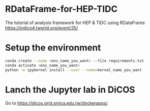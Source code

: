 # RDataFrame-for-HEP-TIDC
The tutorial of analysis framework for HEP &amp; TIDC using RDataFrame
https://indico4.twgrid.org/event/35/

# Setup the environment
```bash
conda create --name <env_name_you_want> --file requirements.txt
conda activate <env_name_you_want>
python -m ipykernel install --user --name=kernal_name_you_want
```

# Lanch the Jupyter lab in DiCOS
Go to https://dicos.grid.sinica.edu.tw/dockerapps/.
